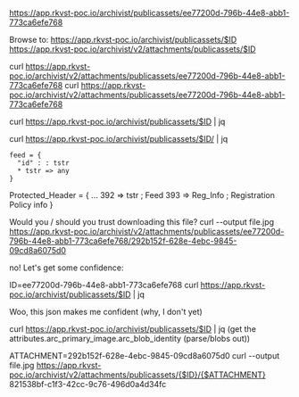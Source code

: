 https://app.rkvst-poc.io/archivist/publicassets/ee77200d-796b-44e8-abb1-773ca6efe768

Browse to: https://app.rkvst-poc.io/archivist/publicassets/$ID
https://app.rkvst-poc.io/archivist/v2/attachments/publicassets/$ID

curl https://app.rkvst-poc.io/archivist/v2/attachments/publicassets/ee77200d-796b-44e8-abb1-773ca6efe768
curl https://app.rkvst-poc.io/archivist/v2/attachments/publicassets/ee77200d-796b-44e8-abb1-773ca6efe768

curl https://app.rkvst-poc.io/archivist/publicassets/$ID | jq

curl https://app.rkvst-poc.io/archivist/publicassets/$ID/ | jq



```
feed = {
  "id" : : tstr
  * tstr => any
}
```

Protected_Header = {
  ...
  392 => tstr            ; Feed
  393 => Reg_Info        ; Registration Policy info
}





Would you / should you trust downloading this file?
curl --output file.jpg https://app.rkvst-poc.io/archivist/v2/attachments/publicassets/ee77200d-796b-44e8-abb1-773ca6efe768/292b152f-628e-4ebc-9845-09cd8a6075d0

no!
Let's get some confidence:

ID=ee77200d-796b-44e8-abb1-773ca6efe768
curl https://app.rkvst-poc.io/archivist/publicassets/$ID | jq

Woo, this json makes me confident (why, I don't yet)

curl https://app.rkvst-poc.io/archivist/publicassets/$ID | jq  (get the attributes.arc_primary_image.arc_blob_identity (parse/blobs out))

ATTACHMENT=292b152f-628e-4ebc-9845-09cd8a6075d0
curl --output file.jpg https://app.rkvst-poc.io/archivist/v2/attachments/publicassets/{$ID}/{$ATTACHMENT}
821538bf-c1f3-42cc-9c76-496d0a4d34fc


```json
```